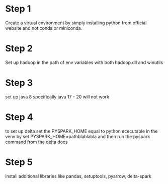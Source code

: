 # Step 1

Create a virtual environment by simply installing python from official website and not conda or miniconda.

# Step 2

Set up hadoop in the path of env variables with both hadoop.dll and winutils

# Step 3

set up java 8 specifically java 17 - 20 will not work

# Step 4

to set up delta set the PYSPARK_HOME equal to python ececutable in the venv by set PYSPARK_HOME=pathblablabla
and then run the pyspark command from the delta docs

# Step 5

install additional libraries like pandas, setuptools, pyarrow, delta-spark
